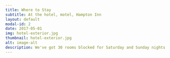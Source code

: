 ```yaml
---
title: Where to Stay 
subtitle: At the hotel, motel, Hampton Inn
layout: default
modal-id: 2
date: 2017-05-01
img: hotel-exterior.jpg
thumbnail: hotel-exterior.jpg 
alt: image-alt
description: We've got 30 rooms blocked for Saturday and Sunday nights at the <a href = http://warrenton.hamptoninn.com>Hampton Inn Warrenton</a> (501 Blackwell Road Warrenton, Virginia, 20186, USA). You can book on the <a href = http://warrenton.hamptoninn.com>website</a> or by calling 540-349-4200 and use code <strong>AGW</strong> for the group rates. Check in is at 3pm and early check in is not possible, so we recommend booking for both Saturday and Sunday nights. <br><br>We will be running a shuttle to and from the hotel. Details on that forthcoming.
---
```

